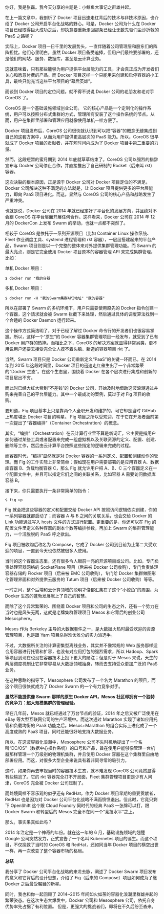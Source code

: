 你好，我是张磊。我今天分享的主题是：小鲸鱼大事记之群雄并起。 

在上一篇文章中，我剖析了 Docker 项目迅速走红背后的技术与非技术原因，也介绍了 Docker 公司开启平台化战略的野心。可是，Docker 公司为什么在 Docker 项目已经取得巨大成功之后，却执意要重新走回那条已经让无数先驱们尘沙折戟的 PaaS 之路呢？ 

实际上，Docker 项目一日千里的发展势头，一直伴随着公司管理层和股东们的阵阵担忧。他们心里明白，虽然 Docker 项目备受追捧，但用户们最终要部署的，还是他们的网站、服务、数据库，甚至是云计算业务。 

这就意味着，只有那些能够为用户提供平台层能力的工具，才会真正成为开发者们关心和愿意付费的产品。而 Docker 项目这样一个只能用来创建和启停容器的小工具，最终只能充当这些平台项目的“幕后英雄”。 

而谈到 Docker 项目的定位问题，就不得不说说 Docker 公司的老朋友和老对手 CoreOS 了。

CoreOS 是一个基础设施领域创业公司。 它的核心产品是一个定制化的操作系统，用户可以按照分布式集群的方式，管理所有安装了这个操作系统的节点。从而，用户在集群里部署和管理应用就像使用单机一样方便了。 

Docker 项目发布后，CoreOS 公司很快就认识到可以把“容器”的概念无缝集成到自己的这套方案中，从而为用户提供更高层次的 PaaS 能力。所以，CoreOS 很早就成了 Docker 项目的贡献者，并在短时间内成为了 Docker 项目中第二重要的力量。 

然而，这段短暂的蜜月期到 2014 年底就草草结束了。CoreOS 公司以强烈的措辞宣布与 Docker 公司停止合作，并直接推出了自己研制的 Rocket（后来叫 rkt）容器。 

这次决裂的根本原因，正是源于 Docker 公司对 Docker 项目定位的不满足。Docker 公司解决这种不满足的方法就是，让 Docker 项目提供更多的平台层能力，即向 PaaS 项目进化。而这，显然与 CoreOS 公司的核心产品和战略发生了严重冲突。 

也就是说，Docker 公司在 2014 年就已经定好了平台化的发展方向，并且绝对不会跟 CoreOS 在平台层面开展任何合作。这样看来，Docker 公司在 2014 年 12 月的 DockerCon 上发布 Swarm 的举动，也就一点都不突然了。 

相较于 CoreOS 是依托于一系列开源项目（比如 Container Linux 操作系统、Fleet 作业调度工具、systemd 进程管理和 rkt 容器），一层层搭建起来的平台产品，Swarm 项目则是以一个完整的整体来对外提供集群管理功能。而 Swarm 的最大亮点，则是它完全使用 Docker 项目原本的容器管理 API 来完成集群管理，比如：

单机 Docker 项目：

```
$ docker run "我的容器
```

多机 Docker 项目：

```
$ docker run -H "我的Swarm集群API地址" "我的容器"
```

所以在部署了 Swarm 的多机环境下，用户只需要使用原先的 Docker 指令创建一个容器，这个请求就会被 Swarm 拦截下来处理，然后通过具体的调度算法找到一个合适的 Docker Daemon 运行起来。 

这个操作方式简洁明了，对于已经了解过 Docker 命令行的开发者们也很容易掌握。所以，这样一个“原生”的 Docker 容器集群管理项目一经发布，就受到了已有 Docker 用户群的热捧。而相比之下，CoreOS 的解决方案就显得非常另类，更不用说用户还要去接受完全让人摸不着头脑、新造的容器项目 rkt 了。 

当然，Swarm 项目只是 Docker 公司重新定义“PaaS”的关键一环而已。在 2014 年到 2015 年这段时间里，Docker 项目的迅速走红催生出了一个非常繁荣的“Docker 生态”。在这个生态里，围绕着 Docker 在各个层次进行集成和创新的项目层出不穷。 

而此时已经大红大紫到“不差钱”的 Docker 公司，开始及时地借助这波浪潮通过并购来完善自己的平台层能力。其中一个最成功的案例，莫过于对 Fig 项目的收购。 

要知道，Fig 项目基本上只是靠两个人全职开发和维护的，可它却是当时 GitHub 上热度堪比 Docker 项目的明星。 Fig 项目之所以受欢迎，在于它在开发者面前第一次提出了“容器编排”（Container Orchestration）的概念。 

其实，“编排”（Orchestration）在云计算行业里不算是新词汇，它主要是指用户如何通过某些工具或者配置来完成一组虚拟机以及关联资源的定义、配置、创建、删除等工作，然后由云计算平台按照这些指定的逻辑来完成的过程。 

而容器时代，“编排”显然就是对 Docker 容器的一系列定义、配置和创建动作的管理。而 Fig 的工作实际上非常简单：假如现在用户需要部署的是应用容器 A、数据库容器 B、负载均衡容器 C，那么 Fig 就允许用户把 A、B、C 三个容器定义在一个配置文件中，并且可以指定它们之间的关联关系，比如容器 A 需要访问数据库容器 B。

接下来，你只需要执行一条非常简单的指令：

```
$ fig up
```

Fig 就会把这些容器的定义和配置交给 Docker API 按照访问逻辑依次创建，你的一系列容器就都启动了；而容器 A 与 B 之间的关联关系，也会交给 Docker 的 Link 功能通过写入 hosts 文件的方式进行配置。更重要的是，你还可以在 Fig 的配置文件里定义各种容器的副本个数等编排参数，再加上 Swarm 的集群管理能力，一个活脱脱的 PaaS 呼之欲出。 

Fig 项目被收购后改名为 Compose，它成了 Docker 公司到目前为止第二大受欢迎的项目，一直到今天也依然被很多人使用。 

当时的这个容器生态里，还有很多令人眼前一亮的开源项目或公司。比如，专门负责处理容器网络的 SocketPlane 项目（后来被 Docker 公司收购），专门负责处理容器存储的 Flocker 项目（后来被 EMC 公司收购），专门给 Docker 集群做图形化管理界面和对外提供云服务的 Tutum 项目（后来被 Docker 公司收购）等等。 

一时之间，整个后端和云计算领域的聪明才俊都汇集在了这个“小鲸鱼”的周围，为 Docker 生态的蓬勃发展献上了自己的智慧。 

而除了这个异常繁荣的、围绕着 Docker 项目和公司的生态之外，还有一个势力在当时也是风头无两，这就是老牌集群管理项目 Mesos 和它背后的创业公司 Mesosphere。 

Mesos 作为 Berkeley 主导的大数据套件之一，是大数据火热时最受欢迎的资源管理项目，也是跟 Yarn 项目杀得难舍难分的实力派选手。 

不过，大数据所关注的计算密集型离线业务，其实并不像常规的 Web 服务那样适合用容器进行托管和扩容，也没有对应用打包的强烈需求，所以 Hadoop、Spark 等项目到现在也没在容器技术上投下更大的赌注；但是对于 Mesos 来说，天生的两层调度机制让它非常容易从大数据领域抽身，转而去支持受众更加广泛的 PaaS 业务。 

在这种思路的指导下，Mesosphere 公司发布了一个名为 Marathon 的项目，而这个项目很快就成为了 Docker Swarm 的一个有力竞争对手。

**虽然不能提供像 Swarm 那样的原生 Docker API，Mesos 社区却拥有一个独特的竞争力：超大规模集群的管理经验。** 

早在几年前，Mesos 就已经通过了万台节点的验证，2014 年之后又被广泛使用在 eBay 等大型互联网公司的生产环境中。而这次通过 Marathon 实现了诸如应用托管和负载均衡的 PaaS 功能之后，Mesos+Marathon 的组合实际上进化成了一个高度成熟的 PaaS 项目，同时还能很好地支持大数据业务。 

所以，在这波容器化浪潮中，Mesosphere 公司不失时机地提出了一个名叫“DC/OS”（数据中心操作系统）的口号和产品，旨在使用户能够像管理一台机器那样管理一个万级别的物理机集群，并且使用 Docker 容器在这个集群里自由地部署应用。而这，对很多大型企业来说具有着非同寻常的吸引力。 

这时，如果你再去审视当时的容器技术生态，就不难发现 CoreOS 公司竟然显得有些尴尬了。它的 rkt 容器完全打不开局面，Fleet 集群管理项目更是少有人问津，CoreOS 完全被 Docker 公司压制了。 

而处境同样不容乐观的似乎还有 RedHat，作为 Docker 项目早期的重要贡献者，RedHat 也是因为对 Docker 公司平台化战略不满而愤愤退出。但此时，它竟只剩下 OpenShift 这个跟 Cloud Foundry 同时代的经典 PaaS 一张牌可以打，跟 Docker Swarm 和转型后的 Mesos 完全不在同一个“竞技水平”之上。 

那么，事实果真如此吗？ 

2014 年注定是一个神奇的年份。就在这一年的 6 月，基础设施领域的翘楚 Google 公司突然发力，正式宣告了一个名叫 Kubernetes 项目的诞生。而这个项目，不仅挽救了当时的 CoreOS 和 RedHat，还如同当年 Docker 项目的横空出世一样，再一次改变了整个容器市场的格局。

**总结** 

我分享了 Docker 公司平台化战略的来龙去脉，阐述了 Docker Swarm 项目发布的意义和它背后的设计思想，介绍了 Fig（后来的 Compose）项目如何成为了继 Docker 之后最受瞩目的新星。 

同时，我也和你一起回顾了 2014~2015 年间如火如荼的容器化浪潮里群雄并起的繁荣姿态。在这次生态大爆发中，Docker 公司和 Mesosphere 公司，依托自身优势率先占据了有利位置。 但是，更强大的挑战者们，即将在不久后纷至沓来。



